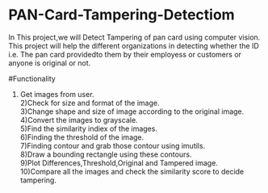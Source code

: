 # PAN-Card-Tampering-Detectiom
In This project,we will Detect Tampering of pan card using computer vision. This project will help the different organizations in detecting whether the ID i.e. The pan card providedto them by their employess or customers or anyone is original or not.

#Functionality
1) Get images from user.<br>
2)Check for size and format of the image.<br>
3)Change shape and size of image according to the original image.<br>
4)Convert the images to grayscale.<br>
5)Find the similarity indiex of the images.<br>
6)Finding the threshold of the image.<br>
7)Finding contour and grab those contour using imutils.<br>
8)Draw a bounding rectangle using these contours.<br>
9)Plot Differences,Threshold,Original and Tampered image.<br>
10)Compare all the images and check the similarity score to decide tampering.<br>
